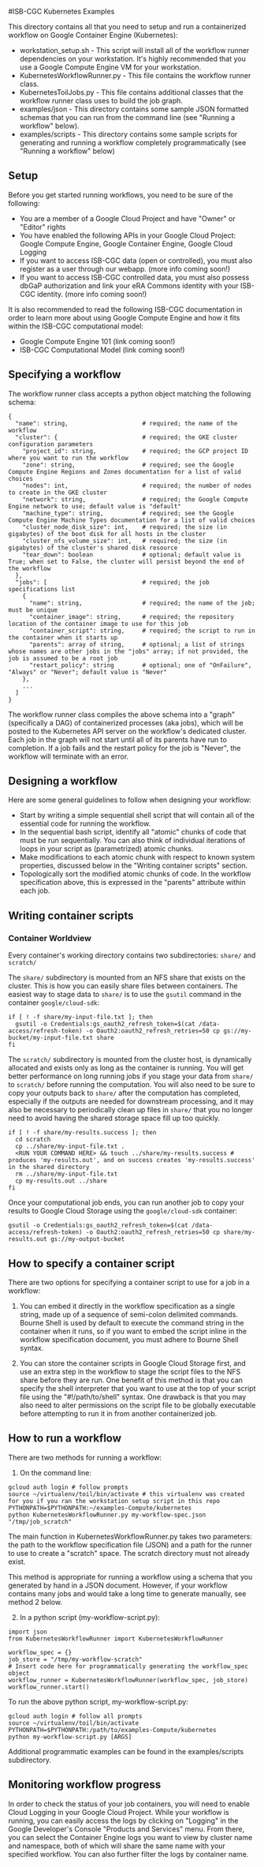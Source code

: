 #ISB-CGC Kubernetes Examples

This directory contains all that you need to setup and run a containerized workflow on Google Container Engine (Kubernetes):
* workstation_setup.sh - This script will install all of the workflow runner dependencies on your workstation.  It's highly recommended that you use a Google Compute Engine VM for your workstation.
* KubernetesWorkflowRunner.py - This file contains the workflow runner class.
* KubernetesToilJobs.py - This file contains additional classes that the workflow runner class uses to build the job graph.
* examples/json - This directory contains some sample JSON formatted schemas that you can run from the command line (see "Running a workflow" below).
* examples/scripts - This directory contains some sample scripts for generating and running a workflow completely programmatically (see "Running a workflow" below)

## Setup

Before you get started running workflows, you need to be sure of the following:
* You are a member of a Google Cloud Project and have "Owner" or "Editor" rights
* You have enabled the following APIs in your Google Cloud Project: Google Compute Engine, Google Container Engine, Google Cloud Logging
* If you want to access ISB-CGC data (open or controlled), you must also register as a user through our webapp.  (more info coming soon!)
* If you want to access ISB-CGC controlled data, you must also possess dbGaP authorization and link your eRA Commons identity with your ISB-CGC identity. (more info coming soon!)

It is also recommended to read the following ISB-CGC documentation in order to learn more about using Google Compute Engine and how it fits within the ISB-CGC computational model:
* Google Compute Engine 101 (link coming soon!)
* ISB-CGC Computational Model (link coming soon!)

## Specifying a workflow

The workflow runner class accepts a python object matching the following schema:
```
{
  "name": string,                     # required; the name of the workflow
  "cluster": {                        # required; the GKE cluster configuration parameters
    "project_id": string,             # required; the GCP project ID where you want to run the workflow
    "zone": string,                   # required; see the Google Compute Engine Regions and Zones documentation for a list of valid choices
    "nodes": int,                     # required; the number of nodes to create in the GKE cluster
    "network": string,                # required; the Google Compute Engine network to use; default value is "default"
    "machine_type": string,           # required; see the Google Compute Engine Machine Types documentation for a list of valid choices
    "cluster_node_disk_size": int,    # required; the size (in gigabytes) of the boot disk for all hosts in the cluster
    "cluster_nfs_volume_size": int,   # required; the size (in gigabytes) of the cluster's shared disk resource
    "tear_down": boolean              # optional; default value is True; when set to False, the cluster will persist beyond the end of the workflow
  },
  "jobs": [                           # required; the job specifications list
    {
      "name": string,                 # required; the name of the job; must be unique
      "container_image": string,      # required; the repository location of the container image to use for this job
      "container_script": string,     # required; the script to run in the container when it starts up
      "parents": array of string,     # optional; a list of strings whose names are other jobs in the "jobs" array; if not provided, the job is assumed to be a root job
      "restart_policy": string        # optional; one of "OnFailure", "Always" or "Never"; default value is "Never"
    },
    ...
  ] 
}
```

The workflow runner class compiles the above schema into a "graph" (specifically a DAG) of containerized processes (aka jobs), which will be posted to the Kubernetes API server on the workflow's dedicated cluster.  Each job in the graph will not start until all of its parents have run to completion.  If a job fails and the restart policy for the job is "Never", the workflow will terminate with an error.


## Designing a workflow

Here are some general guidelines to follow when designing your workflow:
- Start by writing a simple sequential shell script that will contain all of the essential code for running the workflow.  
- In the sequential bash script, identify all "atomic" chunks of code that must be run sequentially.  You can also think of individual iterations of loops in your script as (parametrized) atomic chunks.
- Make modifications to each atomic chunk with respect to known system properties, discussed below in the "Writing container scripts" section.
- Topologically sort the modified atomic chunks of code.  In the workflow specification above, this is expressed in the "parents" attribute within each job.  

## Writing container scripts

### Container Worldview
Every container's working directory contains two subdirectories: `share/` and `scratch/`

The `share/` subdirectory is mounted from an NFS share that exists on the cluster.  This is how you can easily share files between containers.
The easiest way to stage data to `share/` is to use the `gsutil` command in the container `google/cloud-sdk`:

```
if [ ! -f share/my-input-file.txt ]; then
  gsutil -o Credentials:gs_oauth2_refresh_token=$(cat /data-access/refresh-token) -o Oauth2:oauth2_refresh_retries=50 cp gs://my-bucket/my-input-file.txt share
fi
```

The `scratch/` subdirectory is mounted from the cluster host, is dynamically allocated and exists only as long as the container is running.  You will get better performance on long running jobs if you stage your data from `share/` to `scratch/` before running the computation.  You will also need to be sure to copy your outputs back to `share/` after the computation has completed, especially if the outputs are needed for downstream processing, and it may also be necessary to periodically clean up files in `share/` that you no longer need to avoid having the shared storage space fill up too quickly.

```
if [ ! -f share/my-results.success ]; then
  cd scratch
  cp ../share/my-input-file.txt .
  <RUN YOUR COMMAND HERE> && touch ../share/my-results.success # produces 'my-results.out', and on success creates 'my-results.success' in the shared directory
  rm ../share/my-input-file.txt
  cp my-results.out ../share
fi
```

Once your computational job ends, you can run another job to copy your results to Google Cloud Storage using the `google/cloud-sdk` container:

```
gsutil -o Credentials:gs_oauth2_refresh_token=$(cat /data-access/refresh-token) -o Oauth2:oauth2_refresh_retries=50 cp share/my-results.out gs://my-output-bucket
```

## How to specify a container script

There are two options for specifying a container script to use for a job in a workflow:

1) You can embed it directly in the workflow specification as a single string, made up of a sequence of semi-colon delimited commands.  Bourne Shell is used by default to execute the command string in the container when it runs, so if you want to embed the script inline in the workflow specification document, you must adhere to Bourne Shell syntax.

2) You can store the container scripts in Google Cloud Storage first, and use an extra step in the workflow to stage the script files to the NFS share before they are run.  One benefit of this method is that you can specify the shell interpreter that you want to use at the top of your script file using the "#!/path/to/shell" syntax.  One drawback is that you may also need to alter permissions on the script file to be globally executable before attempting to run it in from another containerized job.


## How to run a workflow

There are two methods for running a workflow:

1) On the command line:

```
gcloud auth login # follow prompts
source ~/virtualenv/toil/bin/activate # this virtualenv was created for you if you ran the workstation setup script in this repo
PYTHONPATH=$PYTHONPATH:~/examples-Compute/kubernetes
python KubernetesWorkflowRunner.py my-workflow-spec.json "/tmp/job_scratch"
```

The main function in KubernetesWorkflowRunner.py takes two parameters: the path to the workflow specification file (JSON) and a path for the runner to use to create a "scratch" space.  The scratch directory must not already exist.  

This method is appropriate for running a workflow using a schema that you generated by hand in a JSON document.  However, if your workflow contains many jobs and would take a long time to generate manually, see method 2 below.

2) In a python script (my-workflow-script.py):

```
import json
from KubernetesWorkflowRunner import KubernetesWorkflowRunner

workflow_spec = {}
job_store = "/tmp/my-workflow-scratch"
# Insert code here for programmatically generating the workflow_spec object
workflow_runner = KubernetesWorkflowRunner(workflow_spec, job_store)
workflow_runner.start()
```

To run the above python script, my-workflow-script.py: 
```
gcloud auth login # follow all prompts
source ~/virtualenv/toil/bin/activate 
PYTHONPATH=$PYTHONPATH:/path/to/examples-Compute/kubernetes 
python my-workflow-script.py [ARGS]
```

Additional programmatic examples can be found in the examples/scripts subdirectory.  

## Monitoring workflow progress

In order to check the status of your job containers, you will need to enable Cloud Logging in your Google Cloud Project.  While your workflow is running, you can easily access the logs by clicking on "Logging" in the Google Developer's Console "Products and Services" menu.  From there, you can select the Container Engine logs you want to view by cluster name and namespace, both of which will share the same name with your specified workflow.  You can also further filter the logs by container name.
